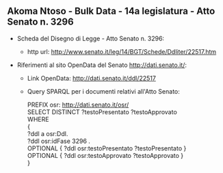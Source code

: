 ## Akoma Ntoso - Bulk Data - 14a legislatura - Atto Senato n. 3296 ##

* Scheda del Disegno di Legge - Atto Senato n. 3296:
	* http url: http://www.senato.it/leg/14/BGT/Schede/Ddliter/22517.htm

* Riferimenti al sito OpenData del Senato http://dati.senato.it/:
	* Link OpenData: http://dati.senato.it/ddl/22517
	* Query SPARQL per i documenti relativi all'Atto Senato:

        PREFIX osr: <http://dati.senato.it/osr/>  
		SELECT DISTINCT ?testoPresentato ?testoApprovato  
		WHERE  
		{  
		    ?ddl a osr:Ddl.  
		    ?ddl osr:idFase 3296 .  
		    OPTIONAL { ?ddl osr:testoPresentato ?testoPresentato }  
		    OPTIONAL { ?ddl osr:testoApprovato ?testoApprovato }  
		}
		